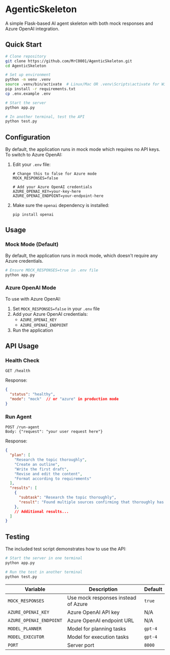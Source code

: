 # AgenticSkeleton

A simple Flask-based AI agent skeleton with both mock responses and Azure OpenAI integration.

## Quick Start

```bash
# Clone repository
git clone https://github.com/MrC0001/AgenticSkeleton.git
cd AgenticSkeleton

# Set up environment
python -m venv .venv
source .venv/bin/activate  # Linux/Mac OR .venv\Scripts\activate for Windows
pip install -r requirements.txt
cp .env.example .env

# Start the server
python app.py

# In another terminal, test the API
python test.py
```

## Configuration

By default, the application runs in mock mode which requires no API keys. To switch to Azure OpenAI:

1. Edit your `.env` file:
   ```
   # Change this to false for Azure mode
   MOCK_RESPONSES=false
   
   # Add your Azure OpenAI credentials
   AZURE_OPENAI_KEY=your-key-here
   AZURE_OPENAI_ENDPOINT=your-endpoint-here
   ```

2. Make sure the `openai` dependency is installed:
   ```
   pip install openai
   ```

## Usage

### Mock Mode (Default)

By default, the application runs in mock mode, which doesn't require any Azure credentials.

```bash
# Ensure MOCK_RESPONSES=true in .env file
python app.py
```

### Azure OpenAI Mode

To use with Azure OpenAI:

1. Set `MOCK_RESPONSES=false` in your `.env` file
2. Add your Azure OpenAI credentials:
   - `AZURE_OPENAI_KEY`
   - `AZURE_OPENAI_ENDPOINT`
3. Run the application
## API Usage

### Health Check
```
GET /health
```
Response:
```json
{
  "status": "healthy",
  "mode": "mock"  // or "azure" in production mode
}
```

### Run Agent
```
POST /run-agent
Body: {"request": "your user request here"}
```

Response:
```json
{
  "plan": [
    "Research the topic thoroughly",
    "Create an outline",
    "Write the first draft",
    "Revise and edit the content",
    "Format according to requirements"
  ],
  "results": [
    {
      "subtask": "Research the topic thoroughly",
      "result": "Found multiple sources confirming that thoroughly has significant implications."
    },
    // Additional results...
  ]
}
```

## Testing

The included test script demonstrates how to use the API:

```bash
# Start the server in one terminal
python app.py

# Run the test in another terminal
python test.py
```

| Variable | Description | Default |
|----------|-------------|---------|
| `MOCK_RESPONSES` | Use mock responses instead of Azure | `true` |
| `AZURE_OPENAI_KEY` | Azure OpenAI API key | N/A |
| `AZURE_OPENAI_ENDPOINT` | Azure OpenAI endpoint URL | N/A |
| `MODEL_PLANNER` | Model for planning tasks | `gpt-4` |
| `MODEL_EXECUTOR` | Model for execution tasks | `gpt-4` |
| `PORT` | Server port | `8000` |

